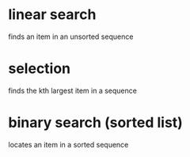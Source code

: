 # linear search
finds an item in an unsorted sequence

# selection
finds the kth largest item in a sequence

# binary search (sorted list)
locates an item in a sorted sequence